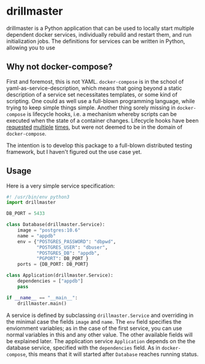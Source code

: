 # drillmaster

drillmaster is a Python application that can be used to locally start multiple
dependent docker services, individually rebuild and restart them, and run
initialization jobs. The definitions for services can be written in Python,
allowing you to use

## Why not docker-compose?

First and foremost, this is not YAML. `docker-compose` is in the school of
yaml-as-service-description, which means that going beyond a static description
of a service set necessitates templates, or some kind of scripting. One could as
well use a full-blown programming language, while trying to keep simple things
simple. Another thing sorely missing in `docker-compose` is lifecycle hooks,
i.e. a mechanism whereby scripts can be executed when the state of a container
changes. Lifecycle hooks have been
[requested](https://github.com/docker/compose/issues/1809)
[multiple](https://github.com/docker/compose/issues/5764)
[times](https://github.com/compose-spec/compose-spec/issues/84), but were not
deemed to be in the domain of `docker-compose`.

The intention is to develop this package to a full-blown distributed testing
framework, but I haven't figured out the use case yet.

## Usage

Here is a very simple service specification:

```python
#! /usr/bin/env python3
import drillmaster

DB_PORT = 5433

class Database(drillmaster.Service):
    image = "postgres:10.6"
    name = "appdb"
    env = {"POSTGRES_PASSWORD": "dbpwd",
           "POSTGRES_USER": "dbuser",
           "POSTGRES_DB": "appdb",
           "PGPORT": DB_PORT }
    ports = {DB_PORT: DB_PORT}

class Application(drillmaster.Service):
    dependencies = ["appdb"]
    pass

if __name__ == "__main__":
    drillmaster.main()
```

A service is defined by subclassing `drillmaster.Service` and overriding in the
minimal case the fields `image` and `name`. The `env` field specifies the
enviornment variables; as in the case of the first service, you can use normal
variables in this and any other value. The other available fields will be
explained later. The application service `Application` depends on the the
database service, specified with the `dependencies` field. As in
`docker-compose`, this means that it will started after `Database` reaches
running status.